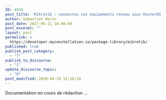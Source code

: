 ```yaml
---
ID: 4916
post_title: 'Mikrotik : connectez vos équipements réseau sous RouterOS dans Constellation'
author: Sebastien Warin
post_date: 2017-05-21 10:40:49
post_excerpt: ""
layout: post
permalink: >
  https://developer.myconstellation.io/package-library/mikrotik/
published: true
publish_post_category:
  - "7"
publish_to_discourse:
  - "1"
update_discourse_topic:
  - "0"
post_modified: 2018-04-19 11:19:24
---
```

Documentation en cours de rédaction ...